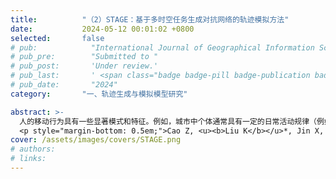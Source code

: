 ```yaml
---
title:          "（2）STAGE：基于多时空任务生成对抗网络的轨迹模拟方法"
date:           2024-05-12 00:01:02 +0800
selected:       false
# pub:            "International Journal of Geographical Information Science (IJGIS)"
# pub_pre:        "Submitted to "
# pub_post:       'Under review.'
# pub_last:       ' <span class="badge badge-pill badge-publication badge-success">Spotlight</span>'
# pub_date:       "2024"
category:       "一、轨迹生成与模拟模型研究"

abstract: >-
  人的移动行为具有一些显著模式和特征。例如，城市中个体通常具有一定的日常活动规律（例如，晚上居家、白天工作），形成特定的时序模式；轨迹可使用不同粒度的空间单元表达，而不同尺度下生成的轨迹应当具有空间一致性（例如，1公里网格应当是相应2公里网格的一部分）。上述模式和特征可以从轨迹中直接获取，并将其视为轨迹固有的显式时空知识，通过多任务学习来指导轨迹生成过程。基于上述分析，本团队创新性提出一种时空知识增强的多任务生成对抗网络——STAGE (Spatiotemporal-knowledge enhanced multi-TAsk GEnerative adversarial network)用于生成大规模个体时空轨迹。STAGE主要采用GAN架构，由生成器和判别器两部分组成。生成器包含三个分阶段的时空生成任务，依次是①个体活动序列生成、②街道层面（粗粒度）的个体轨迹生成和③社区层面（细粒度）的个体轨迹生成。其中，社区层面（细粒度）的轨迹生成为主任务，其余两个为辅任务。判别器主要用于鉴别所生成轨迹的真实度。此外，本文在对抗训练阶段设计了空间一致性损失函数，以约束不同尺度下生成的轨迹在空间上保持一致。STAGE所生成的轨迹数据与真实数据更加接近，不但在下游任务中具有较好可用性，且通过了隐私泄露测试。<a href='https://mp.weixin.qq.com/s/j7eZiQvLWuoGKdFa-zpqqg' target='_blank'>[详细介绍]</a></p>
  <p style="margin-bottom: 0.5em;">Cao Z, <u><b>Liu K</b></u>*, Jin X, Ning L, Yin L, Lu F. STAGE: A Spatiotemporal-Knowledge Enhanced Multi-Task Generative Adversarial Network (GAN) for Trajectory Generation[J]. International Journal of Geographical Information Science, 2024.（中科院一区SCI）<a href='https://doi.org/10.1080/13658816.2023.2292570' target='_blank'>[paper]</a></p>
cover: /assets/images/covers/STAGE.png
# authors:
# links:
---
```

